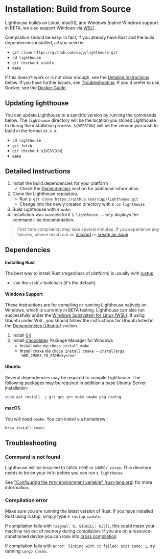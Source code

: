 # Installation: Build from Source

Lighthouse builds on Linux, macOS, and Windows (native Windows support in
BETA, we also support Windows via [WSL][]).

Compilation should be easy. In fact, if you already have Rust and the build
dependencies installed, all you need is:

- `git clone https://github.com/sigp/lighthouse.git`
- `cd lighthouse`
- `git checkout stable`
- `make`

If this doesn't work or is not clear enough, see the [Detailed
Instructions](#detailed-instructions) below. If you have further issues, see
[Troubleshooting](#troubleshooting). If you'd prefer to use Docker, see the
[Docker Guide](./docker.md).

## Updating lighthouse

You can update Lighthouse to a specific version by running the commands below. The `lighthouse`
directory will be the location you cloned Lighthouse to during the installation process.
`${VERSION}` will be the version you wish to build in the format `vX.X.X`.

- `cd lighthouse`
- `git fetch`
- `git checkout ${VERSION}`
- `make`


## Detailed Instructions

1. Install the build dependencies for your platform
	- Check the [Dependencies](#dependencies) section for additional
		information.
1. Clone the Lighthouse repository.
    - Run `$ git clone https://github.com/sigp/lighthouse.git`
    - Change into the newly created directory with `$ cd lighthouse`
1. Build Lighthouse with `$ make`.
1. Installation was successful if `$ lighthouse --help` displays the command-line documentation.

> First time compilation may take several minutes. If you experience any
> failures, please reach out on [discord](https://discord.gg/cyAszAh) or
> [create an issue](https://github.com/sigp/lighthouse/issues/new).


## Dependencies

#### Installing Rust

The best way to install Rust (regardless of platform) is usually with [rustup](https://rustup.rs/)
- Use the `stable` toolchain (it's the default).

#### Windows Support

These instructions are for compiling or running Lighthouse natively on Windows, which is currently in
BETA testing. Lighthouse can also run successfully under the [Windows Subsystem for Linux (WSL)][WSL].
If using Ubuntu under WSL, you should follow the instructions for Ubuntu listed in the
[Dependencies (Ubuntu)](#ubuntu) section.

[WSL]: https://docs.microsoft.com/en-us/windows/wsl/about

1. Install [Git](https://git-scm.com/book/en/v2/Getting-Started-Installing-Git)
1. Install [Chocolatey](https://chocolatey.org/install) Package Manager for Windows
    - Install `make` via `choco install make`
    - Install `cmake` via `choco install cmake --installargs 'ADD_CMAKE_TO_PATH=System'`

#### Ubuntu

Several dependencies may be required to compile Lighthouse. The following
packages may be required in addition a base Ubuntu Server installation:

```bash
sudo apt install -y git gcc g++ make cmake pkg-config
```

#### macOS

You will need `cmake`. You can install via homebrew:

    brew install cmake


## Troubleshooting

### Command is not found

Lighthouse will be installed to `CARGO_HOME` or `$HOME/.cargo`. This directory
needs to be on your `PATH` before you can run `$ lighthouse`.

See ["Configuring the `PATH` environment variable"
(rust-lang.org)](https://www.rust-lang.org/tools/install) for more information.

### Compilation error

Make sure you are running the latest version of Rust. If you have installed Rust using rustup, simply type `$ rustup update`.

If compilation fails with `(signal: 9, SIGKILL: kill)`, this could mean your machine ran out of
memory during compilation. If you are on a resource-constrained device you can
look into [cross compilation](./cross-compiling.md).

If compilation fails with `error: linking with cc failed: exit code: 1`, try running `cargo clean`.

[WSL]: https://docs.microsoft.com/en-us/windows/wsl/about
